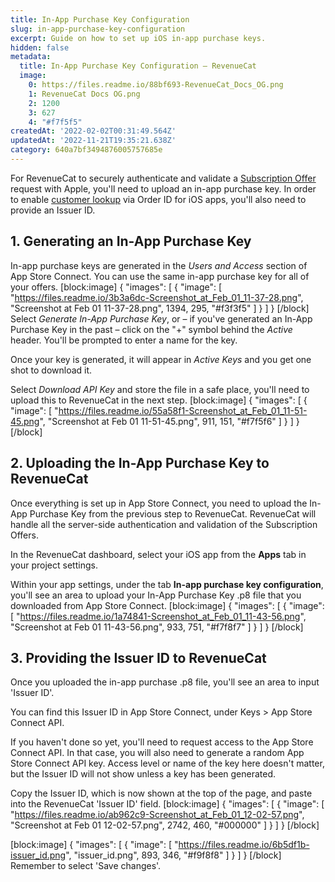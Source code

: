 ```yaml
---
title: In-App Purchase Key Configuration
slug: in-app-purchase-key-configuration
excerpt: Guide on how to set up iOS in-app purchase keys.
hidden: false
metadata:
  title: In-App Purchase Key Configuration – RevenueCat
  image:
    0: https://files.readme.io/88bf693-RevenueCat_Docs_OG.png
    1: RevenueCat Docs OG.png
    2: 1200
    3: 627
    4: "#f7f5f5"
createdAt: '2022-02-02T00:31:49.564Z'
updatedAt: '2022-11-21T19:35:21.638Z'
category: 640a7bf3494876005757685e
---
```

For RevenueCat to securely authenticate and validate a [Subscription Offer](https://docs.revenuecat.com/docs/ios-subscription-offers) request with Apple, you'll need to upload an in-app purchase key. In order to enable [customer lookup](https://docs.revenuecat.com/docs/customer-lists#find-an-individual-customer) via Order ID for iOS apps, you'll also need to provide an Issuer ID.


## 1. Generating an In-App Purchase Key

In-app purchase keys are generated in the *Users and Access* section of App Store Connect. You can use the same in-app purchase key for all of your offers.
[block:image]
{
  "images": [
    {
      "image": [
        "https://files.readme.io/3b3a6dc-Screenshot_at_Feb_01_11-37-28.png",
        "Screenshot at Feb 01 11-37-28.png",
        1394,
        295,
        "#f3f3f5"
      ]
    }
  ]
}
[/block]
Select *Generate In-App Purchase Key*, or – if you've generated an In-App Purchase Key in the past – click on the "+" symbol behind the *Active* header. You'll be prompted to enter a name for the key. 

Once your key is generated, it will appear in *Active Keys* and you get one shot to download it. 

Select *Download API Key* and store the file in a safe place, you'll need to upload this to RevenueCat in the next step.
[block:image]
{
  "images": [
    {
      "image": [
        "https://files.readme.io/55a58f1-Screenshot_at_Feb_01_11-51-45.png",
        "Screenshot at Feb 01 11-51-45.png",
        911,
        151,
        "#f7f5f6"
      ]
    }
  ]
}
[/block]
## 2. Uploading the In-App Purchase Key to RevenueCat

Once everything is set up in App Store Connect, you need to upload the In-App Purchase Key from the previous step to RevenueCat. RevenueCat will handle all the server-side authentication and validation of the Subscription Offers.

In the RevenueCat dashboard, select your iOS app from the **Apps** tab in your project settings.

Within your app settings, under the tab **In-app purchase key configuration**, you'll see an area to upload your In-App Purchase Key .p8 file that you downloaded from App Store Connect.
[block:image]
{
  "images": [
    {
      "image": [
        "https://files.readme.io/1a74841-Screenshot_at_Feb_01_11-43-56.png",
        "Screenshot at Feb 01 11-43-56.png",
        933,
        751,
        "#f7f8f7"
      ]
    }
  ]
}
[/block]
## 3. Providing the Issuer ID to RevenueCat
Once you uploaded the in-app purchase .p8 file, you'll see an area to input 'Issuer ID'.

You can find this Issuer ID in App Store Connect, under Keys > App Store Connect API.

If you haven't done so yet, you'll need to request access to the App Store Connect API. In that case, you will also need to generate a random App Store Connect API key. Access level or name of the key here doesn't matter, but the Issuer ID will not show unless a key has been generated.

Copy the Issuer ID, which is now shown at the top of the page, and paste into the RevenueCat 'Issuer ID' field. 
[block:image]
{
  "images": [
    {
      "image": [
        "https://files.readme.io/ab962c9-Screenshot_at_Feb_01_12-02-57.png",
        "Screenshot at Feb 01 12-02-57.png",
        2742,
        460,
        "#000000"
      ]
    }
  ]
}
[/block]

[block:image]
{
  "images": [
    {
      "image": [
        "https://files.readme.io/6b5df1b-issuer_id.png",
        "issuer_id.png",
        893,
        346,
        "#f9f8f8"
      ]
    }
  ]
}
[/block]
Remember to select 'Save changes'.